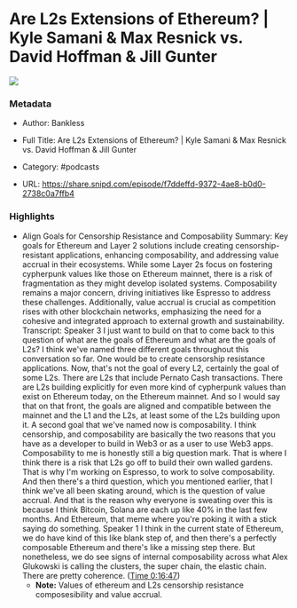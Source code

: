 # Are L2s Extensions of Ethereum? | Kyle Samani & Max Resnick vs. David Hoffman & Jill Gunter

![](https://wsrv.nl/?url=https%3A%2F%2Fstatic.libsyn.com%2Fp%2Fassets%2Fc%2Ff%2Fd%2F4%2Fcfd431701301218b%2Fbankless-logo_1.png&w=100&h=100)

### Metadata

- Author: Bankless
- Full Title: Are L2s Extensions of Ethereum? | Kyle Samani & Max Resnick vs. David Hoffman & Jill Gunter
- Category: #podcasts



- URL: https://share.snipd.com/episode/f7ddeffd-9372-4ae8-b0d0-2738c0a7ffb4

### Highlights

- Align Goals for Censorship Resistance and Composability
  Summary:
  Key goals for Ethereum and Layer 2 solutions include creating censorship-resistant applications, enhancing composability, and addressing value accrual in their ecosystems.
  While some Layer 2s focus on fostering cypherpunk values like those on Ethereum mainnet, there is a risk of fragmentation as they might develop isolated systems. Composability remains a major concern, driving initiatives like Espresso to address these challenges.
  Additionally, value accrual is crucial as competition rises with other blockchain networks, emphasizing the need for a cohesive and integrated approach to external growth and sustainability.
  Transcript:
  Speaker 3
  I just want to build on that to come back to this question of what are the goals of Ethereum and what are the goals of L2s? I think we've named three different goals throughout this conversation so far. One would be to create censorship resistance applications. Now, that's not the goal of every L2, certainly the goal of some L2s. There are L2s that include Pernato Cash transactions. There are L2s building explicitly for even more kind of cypherpunk values than exist on Ethereum today, on the Ethereum mainnet. And so I would say that on that front, the goals are aligned and compatible between the mainnet and the L1 and the L2s, at least some of the L2s building upon it. A second goal that we've named now is composability. I think censorship, and composability are basically the two reasons that you have as a developer to build in Web3 or as a user to use Web3 apps. Composability to me is honestly still a big question mark. That is where I think there is a risk that L2s go off to build their own walled gardens. That is why I'm working on Espresso, to work to solve composability. And then there's a third question, which you mentioned earlier, that I think we've all been skating around, which is the question of value accrual. And that is the reason why everyone is sweating over this is because I think Bitcoin, Solana are each up like 40% in the last few months. And Ethereum, that meme where you're poking it with a stick saying do something.
  Speaker 1
  I think in the current state of Ethereum, we do have kind of this like blank step of, and then there's a perfectly composable Ethereum and there's like a missing step there. But nonetheless, we do see signs of internal composability across what Alex Glukowski is calling the clusters, the super chain, the elastic chain. There are pretty coherence. ([Time 0:16:47](https://share.snipd.com/snip/1c41e912-6f26-485b-a15e-093f41972e08))
    - **Note:** Values of ethereum and L2s censorship resistance composesibility and value accrual.
